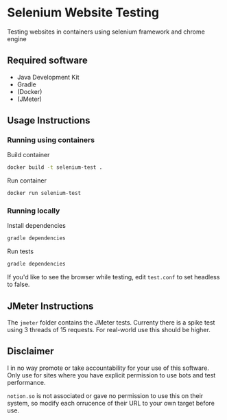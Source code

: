 # Selenium Website Testing

Testing websites in containers using selenium framework and chrome engine

## Required software

- Java Development Kit
- Gradle
- (Docker)
- (JMeter)

## Usage Instructions

### Running using containers

Build container

```bash
docker build -t selenium-test .
```

Run container

```bash
docker run selenium-test
```

### Running locally

Install dependencies

```bash
gradle dependencies
```

Run tests

```bash
gradle dependencies
```

If you'd like to see the browser while testing, edit `test.conf` to set headless to false.

## JMeter Instructions

The `jmeter` folder contains the JMeter tests. Currenty there is a spike test using 3 threads of 15 requests. For real-world use this should be higher.

## Disclaimer

I in no way promote or take accountability for your use of this software. Only use for sites where you have explicit permission to use bots and test performance.

`notion.so` is not associated or gave no permission to use this on their system, so modify each orrucence of their URL to your own target before use.
